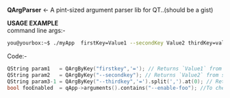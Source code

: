 __QArgParser__ <- A pint-sized argument parser lib for QT..(should be a gist)


__USAGE EXAMPLE__<br>
command line args:-
```bash
you@yourbox:~$ ./myApp  firstKey=Value1 --secondKey Value2 thirdKey=val3.1,val3.2,val3.3 --enable-foo
```

Code:-
```cpp
QString param1   = QArgByKey("firstkey",'='); // Returns `Value1` from first pair
QString param2   = QArgByKey("--secondkey"); // Returns `Value2` from second pair
QString param3-1 = QArgByKey("--thirdkey",'=').split(',').at(0); // Returns `val3.1`
bool fooEnabled  = qApp->arguments().contains("--enable-foo"); //To check for `--enable-foo`
```
